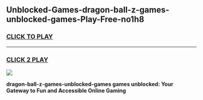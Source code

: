 
## Unblocked-Games-dragon-ball-z-games-unblocked-games-Play-Free-no1h8
<h3>
<a href="https://premium76.site?title=dragon-ball-z-games-unblocked-games&ref=09A">CLICK TO PLAY</a></h3>
<hr>

<h3>
<a href="https://premium76.site?title=dragon-ball-z-games-unblocked-games&ref=09A">CLICK 2 PLAY</a>
  
</h3>

<a href="https://premium76.site?title=dragon-ball-z-games-unblocked-games&ref=09A"><img src="https://clearcache.store/games.png"></a>


**dragon-ball-z-games-unblocked-games games unblocked: Your Gateway to Fun and Accessible Online Gaming**

